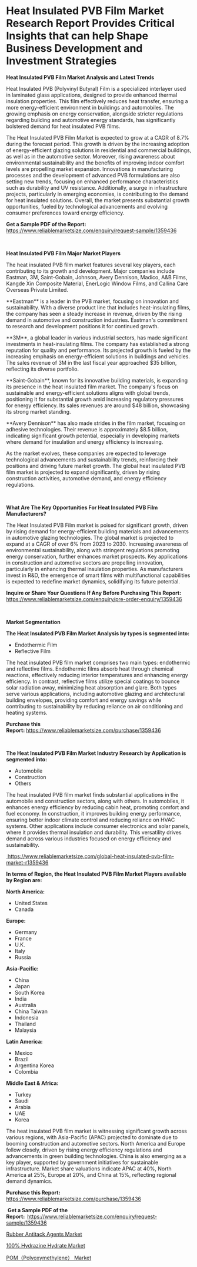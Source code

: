 <p><h1>Heat Insulated PVB Film Market Research Report Provides Critical Insights that can help Shape Business Development and Investment Strategies</h1></p><p><strong>Heat Insulated PVB Film Market Analysis and Latest Trends</strong></p>
<p><p>Heat Insulated PVB (Polyvinyl Butyral) Film is a specialized interlayer used in laminated glass applications, designed to provide enhanced thermal insulation properties. This film effectively reduces heat transfer, ensuring a more energy-efficient environment in buildings and automobiles. The growing emphasis on energy conservation, alongside stricter regulations regarding building and automotive energy standards, has significantly bolstered demand for heat insulated PVB films.</p><p>The Heat Insulated PVB Film Market is expected to grow at a CAGR of 8.7% during the forecast period. This growth is driven by the increasing adoption of energy-efficient glazing solutions in residential and commercial buildings, as well as in the automotive sector. Moreover, rising awareness about environmental sustainability and the benefits of improving indoor comfort levels are propelling market expansion. Innovations in manufacturing processes and the development of advanced PVB formulations are also setting new trends, focusing on enhanced performance characteristics such as durability and UV resistance. Additionally, a surge in infrastructure projects, particularly in emerging economies, is contributing to the demand for heat insulated solutions. Overall, the market presents substantial growth opportunities, fueled by technological advancements and evolving consumer preferences toward energy efficiency.</p></p>
<p><strong>Get a Sample PDF of the Report:&nbsp;</strong> <a href="https://www.reliablemarketsize.com/enquiry/request-sample/1359436?utm_campaign=2005&utm_medium=2&utm_source=Github&utm_content=ia&utm_term=22032025&utm_id=heat-insulated-pvb-film">https://www.reliablemarketsize.com/enquiry/request-sample/1359436</a></p>
<p>&nbsp;</p>
<p><strong>Heat Insulated PVB Film Major Market Players</strong></p>
<p><p>The heat insulated PVB film market features several key players, each contributing to its growth and development. Major companies include Eastman, 3M, Saint-Gobain, Johnson, Avery Dennison, Madico, A&B Films, Kangde Xin Composite Material, EnerLogic Window Films, and Callina Care Overseas Private Limited.</p><p>**Eastman** is a leader in the PVB market, focusing on innovation and sustainability. With a diverse product line that includes heat-insulating films, the company has seen a steady increase in revenue, driven by the rising demand in automotive and construction industries. Eastman's commitment to research and development positions it for continued growth.</p><p>**3M**, a global leader in various industrial sectors, has made significant investments in heat-insulating films. The company has established a strong reputation for quality and performance. Its projected growth is fueled by the increasing emphasis on energy-efficient solutions in buildings and vehicles. The sales revenue of 3M in the last fiscal year approached $35 billion, reflecting its diverse portfolio.</p><p>**Saint-Gobain**, known for its innovative building materials, is expanding its presence in the heat insulated film market. The company's focus on sustainable and energy-efficient solutions aligns with global trends, positioning it for substantial growth amid increasing regulatory pressures for energy efficiency. Its sales revenues are around $48 billion, showcasing its strong market standing.</p><p>**Avery Dennison** has also made strides in the film market, focusing on adhesive technologies. Their revenue is approximately $8.5 billion, indicating significant growth potential, especially in developing markets where demand for insulation and energy efficiency is increasing.</p><p>As the market evolves, these companies are expected to leverage technological advancements and sustainability trends, reinforcing their positions and driving future market growth. The global heat insulated PVB film market is projected to expand significantly, driven by rising construction activities, automotive demand, and energy efficiency regulations.</p></p>
<p>&nbsp;</p>
<p><strong>What Are The Key Opportunities For Heat Insulated PVB Film Manufacturers?</strong></p>
<p><p>The Heat Insulated PVB Film market is poised for significant growth, driven by rising demand for energy-efficient building materials and advancements in automotive glazing technologies. The global market is projected to expand at a CAGR of over 6% from 2023 to 2030. Increasing awareness of environmental sustainability, along with stringent regulations promoting energy conservation, further enhances market prospects. Key applications in construction and automotive sectors are propelling innovation, particularly in enhancing thermal insulation properties. As manufacturers invest in R&D, the emergence of smart films with multifunctional capabilities is expected to redefine market dynamics, solidifying its future potential.</p></p>
<p><strong>Inquire or Share Your Questions If Any Before Purchasing This Report:</strong> <a href="https://www.reliablemarketsize.com/enquiry/pre-order-enquiry/1359436?utm_campaign=2005&utm_medium=2&utm_source=Github&utm_content=ia&utm_term=22032025&utm_id=heat-insulated-pvb-film">https://www.reliablemarketsize.com/enquiry/pre-order-enquiry/1359436</a></p>
<p>&nbsp;</p>
<p><strong>Market Segmentation</strong></p>
<p><strong>The Heat Insulated PVB Film Market Analysis by types is segmented into:</strong></p>
<p><ul><li>Endothermic Film</li><li>Reflective Film</li></ul></p>
<p><p>The heat insulated PVB film market comprises two main types: endothermic and reflective films. Endothermic films absorb heat through chemical reactions, effectively reducing interior temperatures and enhancing energy efficiency. In contrast, reflective films utilize special coatings to bounce solar radiation away, minimizing heat absorption and glare. Both types serve various applications, including automotive glazing and architectural building envelopes, providing comfort and energy savings while contributing to sustainability by reducing reliance on air conditioning and heating systems.</p></p>
<p><strong>Purchase this Report:&nbsp;</strong><a href="https://www.reliablemarketsize.com/purchase/1359436?utm_campaign=2005&utm_medium=2&utm_source=Github&utm_content=ia&utm_term=22032025&utm_id=heat-insulated-pvb-film">https://www.reliablemarketsize.com/purchase/1359436</a></p>
<p>&nbsp;</p>
<p><strong>The Heat Insulated PVB Film Market Industry Research by Application is segmented into:</strong></p>
<p><ul><li>Automobile</li><li>Construction</li><li>Others</li></ul></p>
<p><p>The heat insulated PVB film market finds substantial applications in the automobile and construction sectors, along with others. In automobiles, it enhances energy efficiency by reducing cabin heat, promoting comfort and fuel economy. In construction, it improves building energy performance, ensuring better indoor climate control and reducing reliance on HVAC systems. Other applications include consumer electronics and solar panels, where it provides thermal insulation and durability. This versatility drives demand across various industries focused on energy efficiency and sustainability.</p></p>
<p><a href="https://www.reliablemarketsize.com/global-heat-insulated-pvb-film-market-r1359436?utm_campaign=2005&utm_medium=2&utm_source=Github&utm_content=ia&utm_term=22032025&utm_id=heat-insulated-pvb-film">&nbsp;https://www.reliablemarketsize.com/global-heat-insulated-pvb-film-market-r1359436</a></p>
<p><strong>In terms of Region, the Heat Insulated PVB Film Market Players available by Region are:</strong></p>
<p>
    <p> <strong> North America: </strong>
        <ul>
            <li>United States</li>
            <li>Canada</li>
        </ul>
        </p> 
    <p> <strong> Europe: </strong>
        <ul>
            <li>Germany</li>
            <li>France</li>
            <li>U.K.</li>
            <li>Italy</li>
            <li>Russia</li>
        </ul>
        </p> 
    <p> <strong> Asia-Pacific: </strong>
        <ul>
            <li>China</li>
            <li>Japan</li>
            <li>South Korea</li>
            <li>India</li>
            <li>Australia</li>
            <li>China Taiwan</li>
            <li>Indonesia</li>
            <li>Thailand</li>
            <li>Malaysia</li>
        </ul>
        </p> 
    <p> <strong> Latin America: </strong>
        <ul>
            <li>Mexico</li>
            <li>Brazil</li>
            <li>Argentina Korea</li>
            <li>Colombia</li>
        </ul>
        </p> 
    <p> <strong> Middle East & Africa: </strong>
        <ul>
            <li>Turkey</li>
            <li>Saudi</li>
            <li>Arabia</li>
            <li>UAE</li>
            <li>Korea</li>
        </ul>
    </p>
    </p>
<p><p>The heat insulated PVB film market is witnessing significant growth across various regions, with Asia-Pacific (APAC) projected to dominate due to booming construction and automotive sectors. North America and Europe follow closely, driven by rising energy efficiency regulations and advancements in green building technologies. China is also emerging as a key player, supported by government initiatives for sustainable infrastructure. Market share valuations indicate APAC at 40%, North America at 25%, Europe at 20%, and China at 15%, reflecting regional demand dynamics.</p></p>
<p><strong>Purchase this Report: </strong><a href="https://www.reliablemarketsize.com/purchase/1359436?utm_campaign=2005&utm_medium=2&utm_source=Github&utm_content=ia&utm_term=22032025&utm_id=heat-insulated-pvb-film">https://www.reliablemarketsize.com/purchase/1359436</a></p>
<p>&nbsp;<strong>Get a Sample PDF of the Report:&nbsp;&nbsp;</strong><a href="https://www.reliablemarketsize.com/enquiry/request-sample/1359436?utm_campaign=2005&utm_medium=2&utm_source=Github&utm_content=ia&utm_term=22032025&utm_id=heat-insulated-pvb-film">https://www.reliablemarketsize.com/enquiry/request-sample/1359436</a></p>
<p><strong></strong></p>
<p><p><a href="https://github.com/myrieronays5/Market-Research-Report-List-1/blob/main/rubber-antitack-agents-market.md?utm_campaign=2005&utm_medium=2&utm_source=Github&utm_content=ia&utm_term=22032025&utm_id=heat-insulated-pvb-film">Rubber Antitack Agents Market</a></p><p><a href="https://github.com/kohushamudo3/Market-Research-Report-List-1/blob/main/100-hydrazine-hydrate-market.md?utm_campaign=2005&utm_medium=2&utm_source=Github&utm_content=ia&utm_term=22032025&utm_id=heat-insulated-pvb-film">100% Hydrazine Hydrate Market</a></p><p><a href="https://github.com/lylyparadise/Market-Research-Report-List-6/blob/main/pompolyoxymethylene-market.md?utm_campaign=2005&utm_medium=2&utm_source=Github&utm_content=ia&utm_term=22032025&utm_id=heat-insulated-pvb-film">POM（Polyoxymethylene） Market</a></p></p>